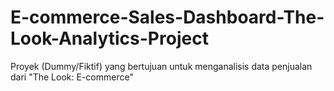 # E-commerce-Sales-Dashboard-The-Look-Analytics-Project
Proyek (Dummy/Fiktif) yang bertujuan untuk menganalisis data penjualan dari "The Look: E-commerce"
